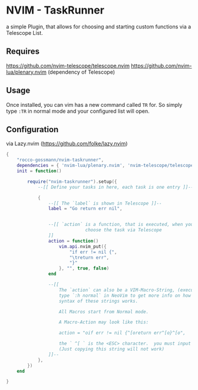 # NVIM - TaskRunner 

a simple Plugin, that allows for choosing and starting custom functions via a Telescope List.

## Requires
https://github.com/nvim-telescope/telescope.nvim
https://github.com/nvim-lua/plenary.nvim (dependency of Telescope)

## Usage
Once installed, you can vim has a new command called `TR` for.
So simply type `:TR` in normal mode and your configured list will open.


## Configuration
via Lazy.nvim (https://github.com/folke/lazy.nvim)
```lua
{
    "rocco-gossmann/nvim-taskrunner",
    dependencies = { 'nvim-lua/plenary.nvim', 'nvim-telescope/telescope.nvim' },
    init = function()

        require("nvim-taskrunner").setup({
            --[[ Define your tasks in here, each task is one entry ]]--

            {
                --[[ The `label` is shown in Telescope ]]--
                label = "Go return err nil",


                --[[ `action` is a function, that is executed, when you
                              choose the task via Telescope 
                ]]
                action = function()
                    vim.api.nvim_put({
                        "if err != nil {", 
                        "\treturn err",
                        "}" 
                    }, "", true, false)
                end

                --[[ 
                    The `action` can also be a VIM-Macro-String, (executed via vim.cmd.normal)
                    type `:h normal` in NeoVim to get more info on how the 
                    syntax of these strings works.

                    All Macros start from Normal mode.

                    A Macro-Action may look like this: 

                    action = "oif err != nil {^[oreturn err^[o}^[o",

                    the ` ^[ ` is the <ESC> character.  you must input that via <C-v><ESC>
                    (Just copying this string will not work)
                ]]--
            },
        })
    end

}
```
